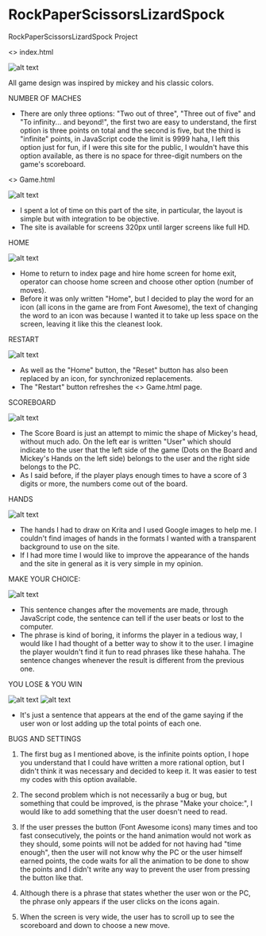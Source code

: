 # RockPaperScissorsLizardSpock
 RockPaperScissorsLizardSpock Project

<> index.html

![alt text](https://github.com/KrouTm/RockPaperScissorsLizardSpock/blob/main/screenshots/screenshots.png?raw=true)

All game design was inspired by mickey and his classic colors.

NUMBER OF MACHES

- There are only three options: "Two out of three", "Three out of five" and "To infinity... and beyond!", the first two are easy to understand, the first option is three points on total and the second is five, but the third is "infinite" points, in JavaScript code the limit is 9999 haha, I left this option just for fun, if I were this site for the public, I wouldn't have this option available, as there is no space for three-digit numbers on the game's scoreboard.

<> Game.html

![alt text](https://github.com/KrouTm/RockPaperScissorsLizardSpock/blob/main/screenshots/screenshots2.png?raw=true)

- I spent a lot of time on this part of the site, in particular, the layout is simple but with integration to be objective.
- The site is available for screens 320px until larger screens like full HD.

HOME

![alt text](https://github.com/KrouTm/RockPaperScissorsLizardSpock/blob/main/screenshots/home.PNG?raw=true)

- Home to return to index page and hire home screen for home exit, operator can choose home screen and choose other option (number of moves).
- Before it was only written "Home", but I decided to play the word for an icon (all icons in the game are from Font Awesome), the text of changing the word to an icon was because I wanted it to take up less space on the screen, leaving it like this the cleanest look.

RESTART

![alt text](https://github.com/KrouTm/RockPaperScissorsLizardSpock/blob/main/screenshots/restart.PNG?raw=true)

- As well as the "Home" button, the "Reset" button has also been replaced by an icon, for synchronized replacements.
- The "Restart" button refreshes the <> Game.html page.

SCOREBOARD

![alt text](https://github.com/KrouTm/RockPaperScissorsLizardSpock/blob/main/screenshots/scoreboard.PNG?raw=true)

- The Score Board is just an attempt to mimic the shape of Mickey's head, without much ado. On the left ear is written "User" which should indicate to the user that the left side of the game (Dots on the Board and Mickey's Hands on the left side) belongs to the user and the right side belongs to the PC.
- As I said before, if the player plays enough times to have a score of 3 digits or more, the numbers come out of the board.

HANDS

![alt text](https://github.com/KrouTm/RockPaperScissorsLizardSpock/blob/main/screenshots/hands.PNG?raw=true)

- The hands I had to draw on Krita and I used Google images to help me. I couldn't find images of hands in the formats I wanted with a transparent background to use on the site.
- If I had more time I would like to improve the appearance of the hands and the site in general as it is very simple in my opinion.

MAKE YOUR CHOICE:

![alt text](https://github.com/KrouTm/RockPaperScissorsLizardSpock/blob/main/screenshots/makeyourchoice.PNG?raw=true)

- This sentence changes after the movements are made, through JavaScript code, the sentence can tell if the user beats or lost to the computer.
- The phrase is kind of boring, it informs the player in a tedious way, I would like I had thought of a better way to show it to the user. I imagine the player wouldn't find it fun to read phrases like these hahaha. The sentence changes whenever the result is different from the previous one.

YOU LOSE & YOU WIN

![alt text](https://github.com/KrouTm/RockPaperScissorsLizardSpock/blob/main/screenshots/lose.PNG?raw=true)
![alt text](https://github.com/KrouTm/RockPaperScissorsLizardSpock/blob/main/screenshots/win.PNG?raw=true)

- It's just a sentence that appears at the end of the game saying if the user won or lost adding up the total points of each one.

BUGS AND SETTINGS

1. The first bug as I mentioned above, is the infinite points option, I hope you understand that I could have written a more rational option, but I didn't think it was necessary and decided to keep it. It was easier to test my codes with this option available.

2. The second problem which is not necessarily a bug or bug, but something that could be improved, is the phrase "Make your choice:", I would like to add something that the user doesn't need to read.

3. If the user presses the button (Font Awesome icons) many times and too fast consecutively, the points or the hand animation would not work as they should, some points will not be added for not having had "time enough", then the user will not know why the PC or the user himself earned points, the code waits for all the animation to be done to show the points and I didn't write any way to prevent the user from pressing the button like that.

4. Although there is a phrase that states whether the user won or the PC, the phrase only appears if the user clicks on the icons again.

5. When the screen is very wide, the user has to scroll up to see the scoreboard and down to choose a new move.